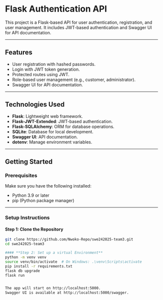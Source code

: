 # Flask Authentication API

This project is a Flask-based API for user authentication, registration, and user management. It includes JWT-based authentication and Swagger UI for API documentation.

---

## **Features**

- User registration with hashed passwords.
- Login with JWT token generation.
- Protected routes using JWT.
- Role-based user management (e.g., customer, administrator).
- Swagger UI for API documentation.

---

## **Technologies Used**

- **Flask**: Lightweight web framework.
- **Flask-JWT-Extended**: JWT-based authentication.
- **Flask-SQLAlchemy**: ORM for database operations.
- **SQLite**: Database for local development.
- **Swagger UI**: API documentation.
- **dotenv**: Manage environment variables.

---

## **Getting Started**

### **Prerequisites**

Make sure you have the following installed:
- Python 3.9 or later
- pip (Python package manager)

---

### **Setup Instructions**

#### **Step 1: Clone the Repository**
```bash
git clone https://github.com/Nwoko-Repo/swe242025-team3.git
cd swe242025-team3

#### **Step 2: Set up a virtual Environment**
python -m venv venv
source venv/bin/activate  # On Windows: .\venv\Scripts\activate
pip install -r requirements.txt
flask db upgrade
flask run


The app will start on http://localhost:5000.
Swagger UI is available at http://localhost:5000/swagger.

